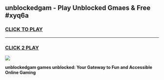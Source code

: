 
## unblockedgam - Play Unblocked Gmaes & Free #xyq6a
<h3>
<a href="https://news.freeplayer.one?title=unblockedgam&ref=24F">CLICK TO PLAY</a></h3>
<hr>

<h3>
<a href="https://news.freeplayer.one?title=unblockedgam&ref=24F">CLICK 2 PLAY</a>
  
</h3>

<a href="https://news.freeplayer.one?title=unblockedgam&ref=24F/"><img src="https://clearcache.store/games.png"></a>


**unblockedgam games unblocked: Your Gateway to Fun and Accessible Online Gaming**
